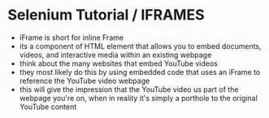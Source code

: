 # Selenium Tutorial / IFRAMES

- iFrame is short for inline Frame
- its a component of HTML element that allows you to embed documents, videos, and interactive media within an existing webpage
- think about the many websites that embed YouTube videos
- they most likely do this by using embedded code that uses an iFrame to reference the YouTube video webpage
- this will give the impression that the YouTube video us part of the webpage you're on, when in reality it's simply a porthole to the original YouTube content 
